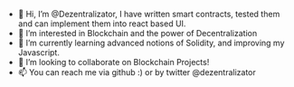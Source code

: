 - 👋 Hi, I’m @Dezentralizator, I have written smart contracts, tested them and can implement them into react based UI.
- 👀 I’m interested in Blockchain and the power of Decentralization
- 🌱 I’m currently learning advanced notions of Solidity, and improving my Javascript.
- 💞️ I’m looking to collaborate on Blockchain Projects!
- 📫 You can reach me via github :) or by twitter @dezentralizator
<!---
HouseOfCardsDAO/HouseOfCardsDAO is a ✨ special ✨ repository because its `README.md` (this file) appears on your GitHub profile.
You can click the Preview link to take a look at your changes.
--->
